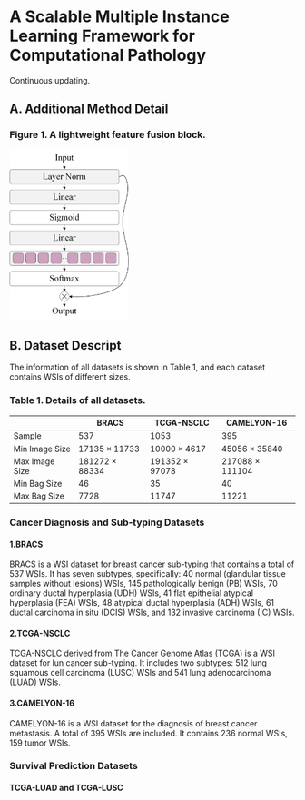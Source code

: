 # A Scalable Multiple Instance Learning Framework for Computational Pathology
Continuous updating.
## A. Additional Method Detail
### Figure 1. A lightweight feature fusion block.
<img src="fig/1.png" alt="A lightweight feature fusion block." style="height: 300px;">

## B. Dataset Descript
The information of all datasets is shown in Table 1, and each dataset contains WSIs of different sizes.
### Table 1. Details of all datasets.
|| BRACS |TCGA-NSCLC |CAMELYON-16|
| --- | --- | --- | --- |
|Sample| 537|1053 | 395 |
|Min Image Size|17135 $\times$ 11733| 10000 $\times$ 4617 |45056 $\times$ 35840|
|Max Image Size|181272 $\times$ 88334|191352 $\times$ 97078 |217088 $\times$ 111104|
|Min Bag Size|46| 35 |40 |
|Max Bag Size|7728 | 11747 |11221 |
### Cancer Diagnosis and Sub-typing Datasets
#### 1.BRACS
BRACS is a WSI dataset for breast cancer sub-typing that contains a total of 537 WSIs. It has seven subtypes, specifically: 40 normal (glandular tissue samples without lesions) WSIs, 145 pathologically benign (PB) WSIs, 70 ordinary ductal hyperplasia (UDH) WSIs, 41 flat epithelial atypical hyperplasia (FEA) WSIs, 48 atypical ductal hyperplasia (ADH) WSIs, 61 ductal carcinoma in situ (DCIS) WSIs, and 132 invasive carcinoma (IC) WSIs.
#### 2.TCGA-NSCLC
TCGA-NSCLC derived from The Cancer Genome Atlas (TCGA) is a WSI dataset for lun cancer sub-typing. It includes two subtypes: 512 lung squamous cell carcinoma (LUSC) WSIs and 541 lung adenocarcinoma (LUAD) WSIs.
#### 3.CAMELYON-16
CAMELYON-16 is a WSI dataset for the diagnosis of breast cancer metastasis. A total of 395 WSIs are included. It contains 236 normal WSIs, 159 tumor WSIs.
### Survival Prediction Datasets
#### TCGA-LUAD and TCGA-LUSC
